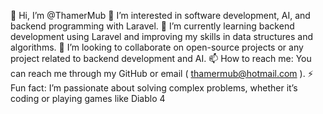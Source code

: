 👋 Hi, I’m @ThamerMub
👀 I’m interested in software development, AI, and backend programming with Laravel.
🌱 I’m currently learning backend development using Laravel and improving my skills in data structures and algorithms.
💞️ I’m looking to collaborate on open-source projects or any project related to backend development and AI.
📫 How to reach me: You can reach me through my GitHub or email ( thamermub@hotmail.com ).
⚡ Fun fact: I’m passionate about solving complex problems, whether it’s coding or playing games like Diablo 4 

<!---
ThamerMub/ThamerMub is a ✨ special ✨ repository because its `README.md` (this file) appears on your GitHub profile.
You can click the Preview link to take a look at your changes.
--->

